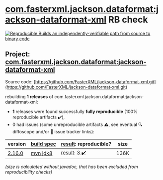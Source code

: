 [com.fasterxml.jackson.dataformat:jackson-dataformat-xml](https://central.sonatype.com/artifact/com.fasterxml.jackson.dataformat/jackson-dataformat-xml/versions) RB check
=======

[![Reproducible Builds](https://reproducible-builds.org/images/logos/rb.svg) an independently-verifiable path from source to binary code](https://reproducible-builds.org/)

## Project: [com.fasterxml.jackson.dataformat:jackson-dataformat-xml](https://central.sonatype.com/artifact/com.fasterxml.jackson.dataformat/jackson-dataformat-xml/versions)

Source code: [https://github.com/FasterXML/jackson-dataformat-xml.git](https://github.com/FasterXML/jackson-dataformat-xml.git)

rebuilding **1 releases** of com.fasterxml.jackson.dataformat:jackson-dataformat-xml:
- **1** releases were found successfully **fully reproducible** (100% reproducible artifacts :heavy_check_mark:),
- 0 had issues (some unreproducible artifacts :warning:, see eventual :mag: diffoscope and/or :memo: issue tracker links):

| version | [build spec](/BUILDSPEC.md) | [result](https://reproducible-builds.org/docs/jvm/): reproducible? | size |
| -- | --------- | ------ | -- |
| [2.16.0](https://central.sonatype.com/artifact/com.fasterxml.jackson.dataformat/jackson-dataformat-xml/2.16.0/pom) | [mvn jdk8](jackson-dataformat-xml-2.16.0.buildspec) | [result](jackson-dataformat-xml-2.16.0.buildinfo): [3 :heavy_check_mark: ](jackson-dataformat-xml-2.16.0.buildcompare) | 136K |

<i>(size is calculated without javadoc, that has been excluded from reproducibility checks)</i>
